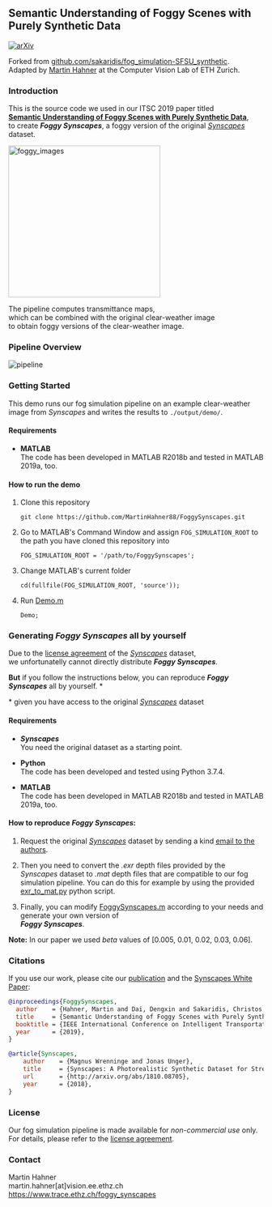 ## Semantic Understanding of Foggy Scenes with Purely Synthetic Data

[![arXiv](https://img.shields.io/badge/arXiv-1910.03997-00ff00.svg)](https://arxiv.org/abs/1910.03997)

Forked from [github.com/sakaridis/fog_simulation-SFSU_synthetic][foggy_cityscapes_code].  
Adapted by [Martin Hahner][profile] at the Computer Vision Lab of ETH Zurich.


### Introduction

This is the source code we used in our ITSC 2019 paper titled  
[**Semantic Understanding of Foggy Scenes with Purely Synthetic Data**][website],  
to create ***Foggy Synscapes***, a foggy version of the original [*Synscapes*][synscapes] dataset.  

<img src="https://github.com/MartinHahner88/FoggySynscapes/blob/main/data/readme/preview.gif" alt="foggy_images" width="300"/>  

The pipeline computes transmittance maps,  
which can be combined with the original clear-weather image  
to obtain foggy versions of the clear-weather image.


### Pipeline Overview

<img src="https://github.com/MartinHahner88/FoggySynscapes/blob/main/data/readme/pipeline.png" alt="pipeline"/>


### Getting Started

This demo runs our fog simulation pipeline on an example clear-weather image from *Synscapes* and writes the results to `./output/demo/`. 


#### Requirements

-  **MATLAB**  
    The code has been developed in MATLAB R2018b and tested in MATLAB 2019a, too.


#### How to run the demo    

1. Clone this repository
   ```
   git clone https://github.com/MartinHahner88/FoggySynscapes.git
   ```
2. Go to MATLAB's Command Window and assign `FOG_SIMULATION_ROOT` to the path you have cloned this repository into
   ```
   FOG_SIMULATION_ROOT = '/path/to/FoggySynscapes';
   ```
3. Change MATLAB's current folder
   ```
   cd(fullfile(FOG_SIMULATION_ROOT, 'source'));
   ```
4. Run [Demo.m](source/Demo.m)
   ```
   Demo;
   ```


### Generating *Foggy Synscapes* all by yourself

Due to the [license agreement][synscapes_license] of the [*Synscapes*][synscapes] dataset,  
we unfortunatelly cannot directly distribute ***Foggy Synscapes***.  

**But** if you follow the instructions below, you can reproduce ***Foggy Synscapes*** all by yourself. \*  

\* given you have access to the original [*Synscapes*][synscapes] dataset


#### Requirements

-  ***Synscapes***  
    You need the original dataset as a starting point.

-  **Python**  
    The code has been developed and tested using Python 3.7.4.

-  **MATLAB**  
    The code has been developed in MATLAB R2018b and tested in MATLAB 2019a, too.


#### How to reproduce *Foggy Synscapes*:

1. Request the original [*Synscapes*][synscapes] dataset by sending a kind [email to the authors][synscapes_mail].

2. Then you need to convert the *.exr* depth files provided by the *Synscapes* dataset to *.mat* depth files that are compatible to our fog simulation pipeline. You can do this for example by using the provided [exr_to_mat.py](source/Depth_processing/exr_to_mat.py) python script.
   
3. Finally, you can modify [FoggySynscapes.m](source/FoggySynscapes.m) according to your needs and generate your own version of   
***Foggy Synscapes***.

**Note:** In our paper we used *beta* values of [0.005, 0.01, 0.02, 0.03, 0.06].
  

### Citations

If you use our work, please cite our [publication][publication] and the [Synscapes White Paper][synscapes_paper]:
```bibtex
@inproceedings{FoggySynscapes,
  author    = {Hahner, Martin and Dai, Dengxin and Sakaridis, Christos and Zaech, Jan-Nico and Van Gool, Luc},
  title     = {Semantic Understanding of Foggy Scenes with Purely Synthetic Data},
  booktitle = {IEEE International Conference on Intelligent Transportation Systems (ITSC)}, 
  year      = {2019},
}

@article{Synscapes,
    author    = {Magnus Wrenninge and Jonas Unger},
    title     = {Synscapes: A Photorealistic Synthetic Dataset for Street Scene Parsing},
    url       = {http://arxiv.org/abs/1810.08705},
    year      = {2018},
}
```


### License

Our fog simulation pipeline is made available for *non-commercial use* only.  
For details, please refer to the [license agreement](LICENSE.txt).


### Contact

Martin Hahner  
martin.hahner[at]vision.ee.ethz.ch  
https://www.trace.ethz.ch/foggy_synscapes


[website]: <https://www.trace.ethz.ch/foggy_synscapes>
[profile]: <https://www.trace.ethz.ch/team/members/martin.html>
[publication]: <https://www.trace.ethz.ch/publications/2019/foggy_synscapes/Semantic_Understanding_of_Foggy_Scenes_with_Purely_Synthetic_Data.pdf>

[foggy_cityscapes_code]: <https://github.com/sakaridis/fog_simulation-SFSU_synthetic>

[synscapes]: <https://7dlabs.com/synscapes-overview>
[synscapes_mail]: <mailto:synscapes@7dlabs.com>
[synscapes_license]: <https://7dlabs.com/synscapes-license>
[synscapes_paper]: <https://7dlabs.com/synscapes-white-paper>

